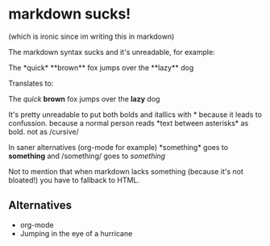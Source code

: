 # markdown sucks!

(which is ironic since im writing this in markdown)

The markdown syntax sucks and it's unreadable, for example:

The \*quick\* \*\*brown\*\* fox jumps over the \*\*lazy\*\* dog

Translates to:

The *quick* **brown** fox jumps over the **lazy** dog

It's pretty unreadable to put both bolds and itallics with * because
it leads to confussion. because a normal person reads \*text between
asterisks\* as bold. not as /cursive/

In saner alternatives (org-mode for example) \*something\* goes to
**something** and /something/ goes to *something*

Not to mention that when markdown lacks something (because it's not
bloated!) you have to fallback to HTML.

## Alternatives

* org-mode
* Jumping in the eye of a hurricane
